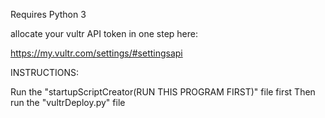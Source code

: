 Requires Python 3

allocate your vultr API token in one step here:

https://my.vultr.com/settings/#settingsapi

INSTRUCTIONS:

Run the "startupScriptCreator(RUN THIS PROGRAM FIRST)" file first
Then run the "vultrDeploy.py" file
